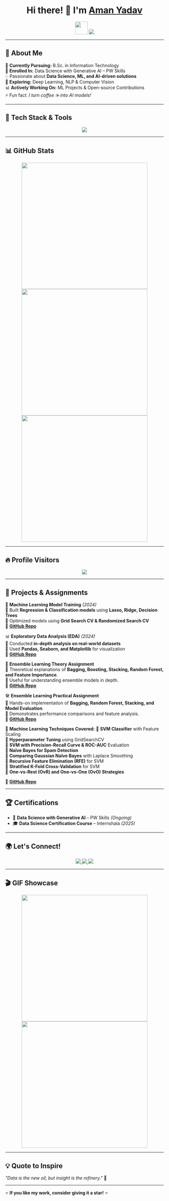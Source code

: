 <h1 align="center">
  Hi there! 👋 I'm <a href="https://www.linkedin.com/in/aman-yadav-6b64b6253/" target="_blank">Aman Yadav</a>
</h1>

<p align="center">
  <img src="https://media.giphy.com/media/hvRJCLFzcasrR4ia7z/giphy.gif" width="40px"/>
  <img src="https://readme-typing-svg.herokuapp.com?font=Roboto&color=%23F7A41D&size=25&center=true&vCenter=true&width=550&lines=Aspiring+Data+Scientist+%7C+ML+Enthusiast;AI+%26+Data+Science+Explorer;Open+Source+Contributor;Passionate+about+AI-driven+Solutions">
</p>

---

## 📌 **About Me**
🌱 **Currently Pursuing:** B.Sc. in Information Technology  
📖 **Enrolled In:** Data Science with Generative AI – PW Skills  
💡 Passionate about **Data Science, ML, and AI-driven solutions**  
🔬 **Exploring:** Deep Learning, NLP & Computer Vision  
📊 **Actively Working On:** ML Projects & Open-source Contributions  
⚡ Fun fact: *I turn coffee ☕ into AI models!*

---

## 🚀 **Tech Stack & Tools**
<p align="center">
  <img src="https://skillicons.dev/icons?i=python,tensorflow,sklearn,pandas,numpy,sql,git,github,linux,vscode"/>
</p>

---

## 📊 **GitHub Stats**
<div align="center">
  <img src="https://github-readme-stats.vercel.app/api?username=Amanyadav-07&show_icons=true&theme=radical" width="400">
  <img src="https://github-readme-streak-stats.herokuapp.com/?user=Amanyadav-07&theme=radical" width="400">
  <img src="https://github-readme-stats.vercel.app/api/top-langs/?username=Amanyadav-07&layout=compact&theme=radical" width="400"/>
</div>

---

## 🔥 **Profile Visitors**
<p align="center">
  <img src="https://komarev.com/ghpvc/?username=Amanyadav-07&label=Profile%20Views&color=brightgreen&style=flat" />
</p>

---

## 🚀 **Projects & Assignments**
📂 **Machine Learning Model Training** *(2024)*  
🔹 Built **Regression & Classification models** using **Lasso, Ridge, Decision Trees**  
🔹 Optimized models using **Grid Search CV & Randomized Search CV**  
🔹 **[GitHub Repo](https://github.com/Amanyadav-07/Machine-Learning-Projects)**

📊 **Exploratory Data Analysis (EDA)** *(2024)*  
🔹 Conducted **in-depth analysis on real-world datasets**  
🔹 Used **Pandas, Seaborn, and Matplotlib** for visualization  
🔹 **[GitHub Repo](https://github.com/Amanyadav-07/Machine-Learning-Projects/tree/main/EDA)**

🏰 **Ensemble Learning Theory Assignment**  
🔹 Theoretical explanations of **Bagging, Boosting, Stacking, Random Forest, and Feature Importance**.  
🔹 Useful for understanding ensemble models in depth.  
🔹 **[GitHub Repo](https://github.com/Amanyadav-07/Ensemble_Learning_Theory_Assignment)**

🛠 **Ensemble Learning Practical Assignment**  
🔹 Hands-on implementation of **Bagging, Random Forest, Stacking, and Model Evaluation**.  
🔹 Demonstrates performance comparisons and feature analysis.  
🔹 **[GitHub Repo](https://github.com/Amanyadav-07/Ensemble_Learning_Practical_Assignment)**

🚀 **Machine Learning Techniques Covered:**
🔹 **SVM Classifier** with Feature Scaling  
🔹 **Hyperparameter Tuning** using GridSearchCV  
🔹 **SVM with Precision-Recall Curve & ROC-AUC** Evaluation  
🔹 **Naïve Bayes for Spam Detection**  
🔹 **Comparing Gaussian Naïve Bayes** with Laplace Smoothing  
🔹 **Recursive Feature Elimination (RFE)** for SVM  
🔹 **Stratified K-Fold Cross-Validation** for SVM  
🔹 **One-vs-Rest (OvR) and One-vs-One (OvO) Strategies**

🔗 **[GitHub Repo](https://github.com/Amanyadav-07/Machine-Learning-Projects)**

---

## 🏆 **Certifications**
- 🏅 **Data Science with Generative AI** – PW Skills *(Ongoing)*  
- 🎓 **Data Science Certification Course** – Internshala *(2025)*  

---

## 🌍 **Let's Connect!**
<p align="center">
  <a href="https://www.linkedin.com/in/aman-yadav-6b64b6253/" target="_blank">
    <img src="https://img.shields.io/badge/LinkedIn-0A66C2?style=for-the-badge&logo=linkedin&logoColor=white"/>
  </a>
  <a href="https://github.com/Amanyadav-07" target="_blank">
    <img src="https://img.shields.io/badge/GitHub-181717?style=for-the-badge&logo=github&logoColor=white"/>
  </a>
  <a href="mailto:amanyadav32327@gmail.com">
    <img src="https://img.shields.io/badge/Email-D14836?style=for-the-badge&logo=gmail&logoColor=white"/>
  </a>
</p>

---

## 🎬 **GIF Showcase**
<p align="center">
  <img src="https://media.giphy.com/media/xT9IgzoKnwFNmISR8I/giphy.gif" width="400", height = "400">
  <img src="https://media.giphy.com/media/QpVUMRUJGokfqXyfa1/giphy.gif" width="400", height = "400">
</p>

---

## 💡 **Quote to Inspire**
_"Data is the new oil, but insight is the refinery."_ 🚀  

---

⭐ **If you like my work, consider giving it a star!** ⭐
